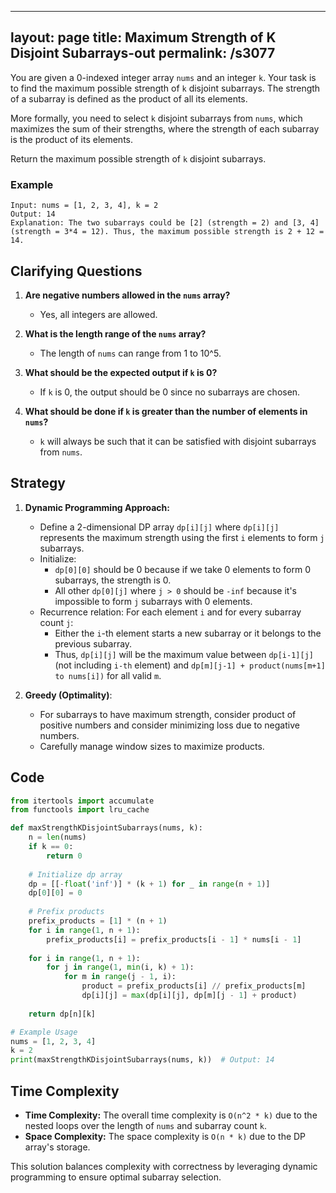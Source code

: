 
---
layout: page
title:  Maximum Strength of K Disjoint Subarrays-out
permalink: /s3077
---

You are given a 0-indexed integer array `nums` and an integer `k`. Your task is to find the maximum possible strength of `k` disjoint subarrays. The strength of a subarray is defined as the product of all its elements.

More formally, you need to select `k` disjoint subarrays from `nums`, which maximizes the sum of their strengths, where the strength of each subarray is the product of its elements.

Return the maximum possible strength of `k` disjoint subarrays.

### Example

```plaintext
Input: nums = [1, 2, 3, 4], k = 2
Output: 14
Explanation: The two subarrays could be [2] (strength = 2) and [3, 4] (strength = 3*4 = 12). Thus, the maximum possible strength is 2 + 12 = 14.
```

## Clarifying Questions

1. **Are negative numbers allowed in the `nums` array?**
   - Yes, all integers are allowed.
   
2. **What is the length range of the `nums` array?**
   - The length of `nums` can range from 1 to 10^5.
   
3. **What should be the expected output if `k` is 0?**
   - If `k` is 0, the output should be 0 since no subarrays are chosen.

4. **What should be done if `k` is greater than the number of elements in `nums`?**
   - `k` will always be such that it can be satisfied with disjoint subarrays from `nums`.

## Strategy

1. **Dynamic Programming Approach:**
   - Define a 2-dimensional DP array `dp[i][j]` where `dp[i][j]` represents the maximum strength using the first `i` elements to form `j` subarrays.
   - Initialize:
     - `dp[0][0]` should be 0 because if we take 0 elements to form 0 subarrays, the strength is 0.
     - All other `dp[0][j]` where `j > 0` should be `-inf` because it's impossible to form `j` subarrays with 0 elements.
   - Recurrence relation: For each element `i` and for every subarray count `j`:
     - Either the `i`-th element starts a new subarray or it belongs to the previous subarray.
     - Thus, `dp[i][j]` will be the maximum value between `dp[i-1][j]` (not including `i-th` element) and `dp[m][j-1] + product(nums[m+1] to nums[i])` for all valid `m`.

2. **Greedy (Optimality)**:
   - For subarrays to have maximum strength, consider product of positive numbers and consider minimizing loss due to negative numbers.
   - Carefully manage window sizes to maximize products.

## Code

```python
from itertools import accumulate
from functools import lru_cache

def maxStrengthKDisjointSubarrays(nums, k):
    n = len(nums)
    if k == 0:
        return 0
    
    # Initialize dp array
    dp = [[-float('inf')] * (k + 1) for _ in range(n + 1)]
    dp[0][0] = 0
    
    # Prefix products
    prefix_products = [1] * (n + 1)
    for i in range(1, n + 1):
        prefix_products[i] = prefix_products[i - 1] * nums[i - 1]
    
    for i in range(1, n + 1):
        for j in range(1, min(i, k) + 1):
            for m in range(j - 1, i):
                product = prefix_products[i] // prefix_products[m]
                dp[i][j] = max(dp[i][j], dp[m][j - 1] + product)
                
    return dp[n][k]

# Example Usage
nums = [1, 2, 3, 4]
k = 2
print(maxStrengthKDisjointSubarrays(nums, k))  # Output: 14
```

## Time Complexity

- **Time Complexity:** The overall time complexity is `O(n^2 * k)` due to the nested loops over the length of `nums` and subarray count `k`.
- **Space Complexity:** The space complexity is `O(n * k)` due to the DP array's storage.

This solution balances complexity with correctness by leveraging dynamic programming to ensure optimal subarray selection.